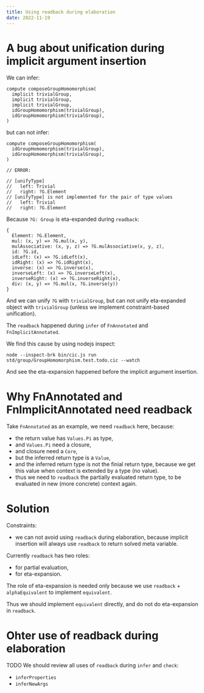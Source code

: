 ```yaml
---
title: Using readback during elaboration
date: 2022-11-19
---
```


# A bug about unification during implicit argument insertion

We can infer:

```cicada
compute composeGroupHomomorphism(
  implicit trivialGroup,
  implicit trivialGroup,
  implicit trivialGroup,
  idGroupHomomorphism(trivialGroup),
  idGroupHomomorphism(trivialGroup),
)
```

but can not infer:

```cicada
compute composeGroupHomomorphism(
  idGroupHomomorphism(trivialGroup),
  idGroupHomomorphism(trivialGroup),
)

// ERROR:

// [unifyType]
//   left: Trivial
//   right: ?G.Element
// [unifyType] is not implemented for the pair of type values
//   left: Trivial
//   right: ?G.Element
```

Because `?G: Group` is eta-expanded during `readback`:

```cicada
{
  Element: ?G.Element,
  mul: (x, y) => ?G.mul(x, y),
  mulAssociative: (x, y, z) => ?G.mulAssociative(x, y, z),
  id: ?G.id,
  idLeft: (x) => ?G.idLeft(x),
  idRight: (x) => ?G.idRight(x),
  inverse: (x) => ?G.inverse(x),
  inverseLeft: (x) => ?G.inverseLeft(x),
  inverseRight: (x) => ?G.inverseRight(x),
  div: (x, y) => ?G.mul(x, ?G.inverse(y))
}
```

And we can unify `?G` with `trivialGroup`,
but can not unify eta-expanded object with `trivialGroup`
(unless we implement constraint-based unification).

The `readback` happened during `infer` of `FnAnnotated` and `FnImplicitAnnotated`.

We find this cause by using nodejs inspect:

```
node --inspect-brk bin/cic.js run std/group/GroupHomomorphism.test.todo.cic --watch
```

And see the eta-expansion happened before the implicit argument insertion.

# Why FnAnnotated and FnImplicitAnnotated need readback

Take `FnAnnotated` as an example, we need `readback` here, because:

- the return value has `Values.Pi` as type,
- and `Values.Pi` need a closure,
- and closure need a `Core`,
- but the inferred return type is a `Value`,
- and the inferred return type is not the finial return type,
  because we get this value when context is extended by a type (no value).
- thus we need to `readback` the partially evaluated return type,
  to be evaluated in new (more concrete) context again.

# Solution

Constraints:

- we can not avoid using `readback` during elaboration,
  because implicit insertion will always use `readback`
  to return solved meta variable.

Currently `readback` has two roles:

- for partial evaluation,
- for eta-expansion.

The role of eta-expansion is needed only because
we use `readback` + `alphaEquivalent` to implement `equivalent`.

Thus we should implement `equivalent` directly,
and do not do eta-expansion in `readback`.

# Ohter use of readback during elaboration

TODO We should review all uses of `readback` during `infer` and `check`:

- `inferProperties`
- `inferNewArgs`
